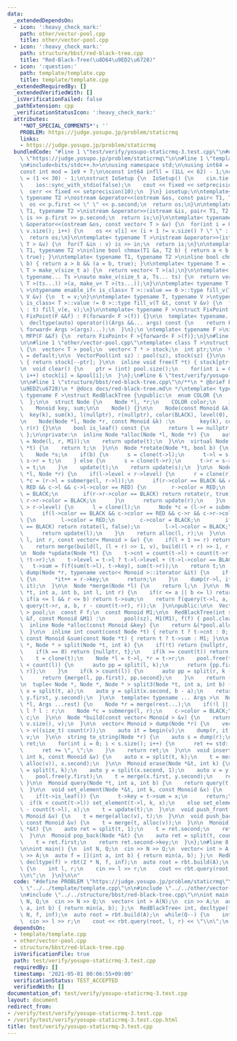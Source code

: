 ```yaml
---
data:
  _extendedDependsOn:
  - icon: ':heavy_check_mark:'
    path: other/vector-pool.cpp
    title: other/vector-pool.cpp
  - icon: ':heavy_check_mark:'
    path: structure/bbst/red-black-tree.cpp
    title: "Red-Black-Tree(\u8D64\u9ED2\u6728)"
  - icon: ':question:'
    path: template/template.cpp
    title: template/template.cpp
  _extendedRequiredBy: []
  _extendedVerifiedWith: []
  _isVerificationFailed: false
  _pathExtension: cpp
  _verificationStatusIcon: ':heavy_check_mark:'
  attributes:
    '*NOT_SPECIAL_COMMENTS*': ''
    PROBLEM: https://judge.yosupo.jp/problem/staticrmq
    links:
    - https://judge.yosupo.jp/problem/staticrmq
  bundledCode: "#line 1 \"test/verify/yosupo-staticrmq-3.test.cpp\"\n#define PROBLEM\
    \ \"https://judge.yosupo.jp/problem/staticrmq\"\n\n#line 1 \"template/template.cpp\"\
    \n#include<bits/stdc++.h>\n\nusing namespace std;\n\nusing int64 = long long;\n\
    const int mod = 1e9 + 7;\n\nconst int64 infll = (1LL << 62) - 1;\nconst int inf\
    \ = (1 << 30) - 1;\n\nstruct IoSetup {\n  IoSetup() {\n    cin.tie(nullptr);\n\
    \    ios::sync_with_stdio(false);\n    cout << fixed << setprecision(10);\n  \
    \  cerr << fixed << setprecision(10);\n  }\n} iosetup;\n\ntemplate< typename T1,\
    \ typename T2 >\nostream &operator<<(ostream &os, const pair< T1, T2 >& p) {\n\
    \  os << p.first << \" \" << p.second;\n  return os;\n}\n\ntemplate< typename\
    \ T1, typename T2 >\nistream &operator>>(istream &is, pair< T1, T2 > &p) {\n \
    \ is >> p.first >> p.second;\n  return is;\n}\n\ntemplate< typename T >\nostream\
    \ &operator<<(ostream &os, const vector< T > &v) {\n  for(int i = 0; i < (int)\
    \ v.size(); i++) {\n    os << v[i] << (i + 1 != v.size() ? \" \" : \"\");\n  }\n\
    \  return os;\n}\n\ntemplate< typename T >\nistream &operator>>(istream &is, vector<\
    \ T > &v) {\n  for(T &in : v) is >> in;\n  return is;\n}\n\ntemplate< typename\
    \ T1, typename T2 >\ninline bool chmax(T1 &a, T2 b) { return a < b && (a = b,\
    \ true); }\n\ntemplate< typename T1, typename T2 >\ninline bool chmin(T1 &a, T2\
    \ b) { return a > b && (a = b, true); }\n\ntemplate< typename T = int64 >\nvector<\
    \ T > make_v(size_t a) {\n  return vector< T >(a);\n}\n\ntemplate< typename T,\
    \ typename... Ts >\nauto make_v(size_t a, Ts... ts) {\n  return vector< decltype(make_v<\
    \ T >(ts...)) >(a, make_v< T >(ts...));\n}\n\ntemplate< typename T, typename V\
    \ >\ntypename enable_if< is_class< T >::value == 0 >::type fill_v(T &t, const\
    \ V &v) {\n  t = v;\n}\n\ntemplate< typename T, typename V >\ntypename enable_if<\
    \ is_class< T >::value != 0 >::type fill_v(T &t, const V &v) {\n  for(auto &e\
    \ : t) fill_v(e, v);\n}\n\ntemplate< typename F >\nstruct FixPoint : F {\n  explicit\
    \ FixPoint(F &&f) : F(forward< F >(f)) {}\n\n  template< typename... Args >\n\
    \  decltype(auto) operator()(Args &&... args) const {\n    return F::operator()(*this,\
    \ forward< Args >(args)...);\n  }\n};\n \ntemplate< typename F >\ninline decltype(auto)\
    \ MFP(F &&f) {\n  return FixPoint< F >{forward< F >(f)};\n}\n#line 4 \"test/verify/yosupo-staticrmq-3.test.cpp\"\
    \n\n#line 1 \"other/vector-pool.cpp\"\ntemplate< class T >\nstruct VectorPool\
    \ {\n  vector< T > pool;\n  vector< T * > stock;\n  int ptr;\n\n  VectorPool()\
    \ = default;\n\n  VectorPool(int sz) : pool(sz), stock(sz) {}\n\n  inline T *alloc()\
    \ { return stock[--ptr]; }\n\n  inline void free(T *t) { stock[ptr++] = t; }\n\
    \n  void clear() {\n    ptr = (int) pool.size();\n    for(int i = 0; i < pool.size();\
    \ i++) stock[i] = &pool[i];\n  }\n};\n#line 6 \"test/verify/yosupo-staticrmq-3.test.cpp\"\
    \n\n#line 1 \"structure/bbst/red-black-tree.cpp\"\n/**\n * @brief Red-Black-Tree(\u8D64\
    \u9ED2\u6728)\n * @docs docs/red-black-tree.md\n */\ntemplate< typename Monoid,\
    \ typename F >\nstruct RedBlackTree {\npublic:\n  enum COLOR {\n    BLACK, RED\n\
    \  };\n\n  struct Node {\n    Node *l, *r;\n    COLOR color;\n    int level, cnt;\n\
    \    Monoid key, sum;\n\n    Node() {}\n\n    Node(const Monoid &k) :\n      \
    \  key(k), sum(k), l(nullptr), r(nullptr), color(BLACK), level(0), cnt(1) {}\n\
    \n    Node(Node *l, Node *r, const Monoid &k) :\n        key(k), color(RED), l(l),\
    \ r(r) {}\n\n    bool is_leaf() const {\n      return l == nullptr;\n    }\n \
    \ };\n\nprivate:\n  inline Node *alloc(Node *l, Node *r) {\n    auto t = &(*pool.alloc()\
    \ = Node(l, r, M1));\n    return update(t);\n  }\n\n  virtual Node *clone(Node\
    \ *t) {\n    return t;\n  }\n\n  Node *rotate(Node *t, bool b) {\n    t = clone(t);\n\
    \    Node *s;\n    if(b) {\n      s = clone(t->l);\n      t->l = s->r;\n     \
    \ s->r = t;\n    } else {\n      s = clone(t->r);\n      t->r = s->l;\n      s->l\
    \ = t;\n    }\n    update(t);\n    return update(s);\n  }\n\n  Node *submerge(Node\
    \ *l, Node *r) {\n    if(l->level < r->level) {\n      r = clone(r);\n      Node\
    \ *c = (r->l = submerge(l, r->l));\n      if(r->color == BLACK && c->color ==\
    \ RED && c->l && c->l->color == RED) {\n        r->color = RED;\n        c->color\
    \ = BLACK;\n        if(r->r->color == BLACK) return rotate(r, true);\n       \
    \ r->r->color = BLACK;\n      }\n      return update(r);\n    }\n    if(l->level\
    \ > r->level) {\n      l = clone(l);\n      Node *c = (l->r = submerge(l->r, r));\n\
    \      if(l->color == BLACK && c->color == RED && c->r && c->r->color == RED)\
    \ {\n        l->color = RED;\n        c->color = BLACK;\n        if(l->l->color\
    \ == BLACK) return rotate(l, false);\n        l->l->color = BLACK;\n      }\n\
    \      return update(l);\n    }\n    return alloc(l, r);\n  }\n\n  Node *build(int\
    \ l, int r, const vector< Monoid > &v) {\n    if(l + 1 >= r) return alloc(v[l]);\n\
    \    return merge(build(l, (l + r) >> 1, v), build((l + r) >> 1, r, v));\n  }\n\
    \n  Node *update(Node *t) {\n    t->cnt = count(t->l) + count(t->r) + (!t->l ||\
    \ !t->r);\n    t->level = t->l ? t->l->level + (t->l->color == BLACK) : 0;\n \
    \   t->sum = f(f(sum(t->l), t->key), sum(t->r));\n    return t;\n  }\n\n  void\
    \ dump(Node *r, typename vector< Monoid >::iterator &it) {\n    if(r->is_leaf())\
    \ {\n      *it++ = r->key;\n      return;\n    }\n    dump(r->l, it);\n    dump(r->r,\
    \ it);\n  }\n\n  Node *merge(Node *l) {\n    return l;\n  }\n\n  Monoid query(Node\
    \ *t, int a, int b, int l, int r) {\n    if(r <= a || b <= l) return M1;\n   \
    \ if(a <= l && r <= b) return t->sum;\n    return f(query(t->l, a, b, l, l + count(t->l)),\
    \ query(t->r, a, b, r - count(t->r), r));\n  }\n\npublic:\n\n  VectorPool< Node\
    \ > pool;\n  const F f;\n  const Monoid M1;\n\n  RedBlackTree(int sz, const F\
    \ &f, const Monoid &M1) :\n      pool(sz), M1(M1), f(f) { pool.clear(); }\n\n\n\
    \  inline Node *alloc(const Monoid &key) {\n    return &(*pool.alloc() = Node(key));\n\
    \  }\n\n  inline int count(const Node *t) { return t ? t->cnt : 0; }\n\n  inline\
    \ const Monoid &sum(const Node *t) { return t ? t->sum : M1; }\n\n  pair< Node\
    \ *, Node * > split(Node *t, int k) {\n    if(!t) return {nullptr, nullptr};\n\
    \    if(k == 0) return {nullptr, t};\n    if(k >= count(t)) return {t, nullptr};\n\
    \    t = clone(t);\n    Node *l = t->l, *r = t->r;\n    pool.free(t);\n    if(k\
    \ < count(l)) {\n      auto pp = split(l, k);\n      return {pp.first, merge(pp.second,\
    \ r)};\n    }\n    if(k > count(l)) {\n      auto pp = split(r, k - count(l));\n\
    \      return {merge(l, pp.first), pp.second};\n    }\n    return {l, r};\n  }\n\
    \n  tuple< Node *, Node *, Node * > split3(Node *t, int a, int b) {\n    auto\
    \ x = split(t, a);\n    auto y = split(x.second, b - a);\n    return make_tuple(x.first,\
    \ y.first, y.second);\n  }\n\n  template< typename ... Args >\n  Node *merge(Node\
    \ *l, Args ...rest) {\n    Node *r = merge(rest...);\n    if(!l || !r) return\
    \ l ? l : r;\n    Node *c = submerge(l, r);\n    c->color = BLACK;\n    return\
    \ c;\n  }\n\n  Node *build(const vector< Monoid > &v) {\n    return build(0, (int)\
    \ v.size(), v);\n  }\n\n  vector< Monoid > dump(Node *r) {\n    vector< Monoid\
    \ > v((size_t) count(r));\n    auto it = begin(v);\n    dump(r, it);\n    return\
    \ v;\n  }\n\n  string to_string(Node *r) {\n    auto s = dump(r);\n    string\
    \ ret;\n    for(int i = 0; i < s.size(); i++) {\n      ret += std::to_string(s[i]);\n\
    \      ret += \", \";\n    }\n    return ret;\n  }\n\n  void insert(Node *&t,\
    \ int k, const Monoid &v) {\n    auto x = split(t, k);\n    t = merge(merge(x.first,\
    \ alloc(v)), x.second);\n  }\n\n  Monoid erase(Node *&t, int k) {\n    auto x\
    \ = split(t, k);\n    auto y = split(x.second, 1);\n    auto v = y.first->key;\n\
    \    pool.free(y.first);\n    t = merge(x.first, y.second);\n    return v;\n \
    \ }\n\n  Monoid query(Node *t, int a, int b) {\n    return query(t, a, b, 0, count(t));\n\
    \  }\n\n  void set_element(Node *&t, int k, const Monoid &x) {\n    t = clone(t);\n\
    \    if(t->is_leaf()) {\n      t->key = t->sum = x;\n      return;\n    }\n  \
    \  if(k < count(t->l)) set_element(t->l, k, x);\n    else set_element(t->r, k\
    \ - count(t->l), x);\n    t = update(t);\n  }\n\n  void push_front(Node *&t, const\
    \ Monoid &v) {\n    t = merge(alloc(v), t);\n  }\n\n  void push_back(Node *&t,\
    \ const Monoid &v) {\n    t = merge(t, alloc(v));\n  }\n\n  Monoid pop_front(Node\
    \ *&t) {\n    auto ret = split(t, 1);\n    t = ret.second;\n    return ret.first->key;\n\
    \  }\n\n  Monoid pop_back(Node *&t) {\n    auto ret = split(t, count(t) - 1);\n\
    \    t = ret.first;\n    return ret.second->key;\n  }\n};\n#line 8 \"test/verify/yosupo-staticrmq-3.test.cpp\"\
    \n\nint main() {\n  int N, Q;\n  cin >> N >> Q;\n  vector< int > A(N);\n  cin\
    \ >> A;\n  auto f = [](int a, int b) { return min(a, b); };\n  RedBlackTree< int,\
    \ decltype(f) > rbt(2 * N, f, inf);\n  auto root = rbt.build(A);\n  while(Q--)\
    \ {\n    int l, r;\n    cin >> l >> r;\n    cout << rbt.query(root, l, r) << \"\
    \\n\";\n  }\n}\n\n"
  code: "#define PROBLEM \"https://judge.yosupo.jp/problem/staticrmq\"\n\n#include\
    \ \"../../template/template.cpp\"\n\n#include \"../../other/vector-pool.cpp\"\n\
    \n#include \"../../structure/bbst/red-black-tree.cpp\"\n\nint main() {\n  int\
    \ N, Q;\n  cin >> N >> Q;\n  vector< int > A(N);\n  cin >> A;\n  auto f = [](int\
    \ a, int b) { return min(a, b); };\n  RedBlackTree< int, decltype(f) > rbt(2 *\
    \ N, f, inf);\n  auto root = rbt.build(A);\n  while(Q--) {\n    int l, r;\n  \
    \  cin >> l >> r;\n    cout << rbt.query(root, l, r) << \"\\n\";\n  }\n}\n\n"
  dependsOn:
  - template/template.cpp
  - other/vector-pool.cpp
  - structure/bbst/red-black-tree.cpp
  isVerificationFile: true
  path: test/verify/yosupo-staticrmq-3.test.cpp
  requiredBy: []
  timestamp: '2021-05-01 00:06:55+09:00'
  verificationStatus: TEST_ACCEPTED
  verifiedWith: []
documentation_of: test/verify/yosupo-staticrmq-3.test.cpp
layout: document
redirect_from:
- /verify/test/verify/yosupo-staticrmq-3.test.cpp
- /verify/test/verify/yosupo-staticrmq-3.test.cpp.html
title: test/verify/yosupo-staticrmq-3.test.cpp
---
```


